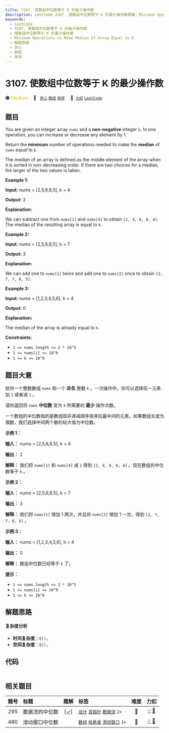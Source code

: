 ```yaml
---
title: 3107. 使数组中位数等于 K 的最少操作数
description: LeetCode 3107. 使数组中位数等于 K 的最少操作数题解，Minimum Operations to Make Median of Array Equal to K，包含解题思路、复杂度分析以及完整的 JavaScript 代码实现。
keywords:
  - LeetCode
  - 3107. 使数组中位数等于 K 的最少操作数
  - 使数组中位数等于 K 的最少操作数
  - Minimum Operations to Make Median of Array Equal to K
  - 解题思路
  - 贪心
  - 数组
  - 排序
---
```


# 3107. 使数组中位数等于 K 的最少操作数

🟠 <font color=#ffb800>Medium</font>&emsp; 🔖&ensp; [`贪心`](/tag/greedy.md) [`数组`](/tag/array.md) [`排序`](/tag/sorting.md)&emsp; 🔗&ensp;[`力扣`](https://leetcode.cn/problems/minimum-operations-to-make-median-of-array-equal-to-k) [`LeetCode`](https://leetcode.com/problems/minimum-operations-to-make-median-of-array-equal-to-k)

## 题目

You are given an integer array `nums` and a **non-negative** integer `k`. In
one operation, you can increase or decrease any element by 1.

Return the **minimum** number of operations needed to make the **median** of
`nums` _equal_ to `k`.

The median of an array is defined as the middle element of the array when it
is sorted in non-decreasing order. If there are two choices for a median, the
larger of the two values is taken.



**Example 1:**

**Input:** nums = [2,5,6,8,5], k = 4

**Output:** 2

**Explanation:**

We can subtract one from `nums[1]` and `nums[4]` to obtain `[2, 4, 6, 8, 4]`.
The median of the resulting array is equal to `k`.

**Example 2:**

**Input:** nums = [2,5,6,8,5], k = 7

**Output:** 3

**Explanation:**

We can add one to `nums[1]` twice and add one to `nums[2]` once to obtain `[2,
7, 7, 8, 5]`.

**Example 3:**

**Input:** nums = [1,2,3,4,5,6], k = 4

**Output:** 0

**Explanation:**

The median of the array is already equal to `k`.



**Constraints:**

  * `1 <= nums.length <= 2 * 10^5`
  * `1 <= nums[i] <= 10^9`
  * `1 <= k <= 10^9`


## 题目大意

给你一个整数数组 `nums` 和一个 **非负**  整数 `k` 。一次操作中，你可以选择任一元素 加 `1` 或者减 `1` 。

请你返回将 `nums` **中位数**  变为 `k` 所需要的 **最少**  操作次数。

一个数组的中位数指的是数组按非递减顺序排序后最中间的元素。如果数组长度为偶数，我们选择中间两个数的较大值为中位数。



**示例 1：**

**输入：** nums = [2,5,6,8,5], k = 4

**输出：** 2

**解释：** 我们将 `nums[1]` 和 `nums[4]` 减 `1` 得到 `[2, 4, 6, 8, 4]` 。现在数组的中位数等于 `k` 。

**示例 2：**

**输入：** nums = [2,5,6,8,5], k = 7

**输出：** 3

**解释：** 我们将 `nums[1]` 增加 1 两次，并且将 `nums[2]` 增加 1 一次，得到 `[2, 7, 7, 8, 5]` 。

**示例 3：**

**输入：** nums = [1,2,3,4,5,6], k = 4

**输出：** 0

**解释：** 数组中位数已经等于 `k` 了。



**提示：**

  * `1 <= nums.length <= 2 * 10^5`
  * `1 <= nums[i] <= 10^9`
  * `1 <= k <= 10^9`


## 解题思路

#### 复杂度分析

- **时间复杂度**：`O()`，
- **空间复杂度**：`O()`，

## 代码

```javascript

```

## 相关题目

<!-- prettier-ignore -->
| 题号 | 标题 | 题解 | 标签 | 难度 | 力扣 |
| :------: | :------ | :------: | :------ | :------: | :------: |
| 295 | 数据流的中位数 | [[✓]](/problem/0295.md) |  [`设计`](/tag/design.md) [`双指针`](/tag/two-pointers.md) [`数据流`](/tag/data-stream.md) `2+` | 🔴 | [🀄️](https://leetcode.cn/problems/find-median-from-data-stream) [🔗](https://leetcode.com/problems/find-median-from-data-stream) |
| 480 | 滑动窗口中位数 |  |  [`数组`](/tag/array.md) [`哈希表`](/tag/hash-table.md) [`滑动窗口`](/tag/sliding-window.md) `1+` | 🔴 | [🀄️](https://leetcode.cn/problems/sliding-window-median) [🔗](https://leetcode.com/problems/sliding-window-median) |